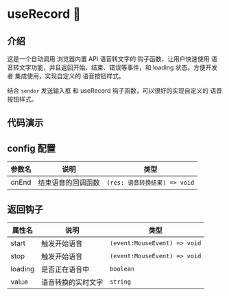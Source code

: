 # useRecord 🌴

## 介绍

这是一个自动调用 浏览器内置 API 语音转文字的 钩子函数，让用户快速使用 语音转文字功能，并且返回开始、结束、错误等事件，和 loading 状态。方便开发者 集成使用，实现自定义的 语音按钮样式。

结合 `sender` 发送输入框 和 useRecord 钩子函数，可以很好的实现自定义的 语音按钮样式。

## 代码演示

<demo src="./demos/use.vue"></demo>

## config 配置

| 参数名 | 说明               | 类型                          |
| ------ | ------------------ | ----------------------------- |
| onEnd  | 结束语音的回调函数 | `(res: 语音转换结果) => void` |

## 返回钩子

| 属性名  | 说明               | 类型                         |
| ------- | ------------------ | ---------------------------- |
| start   | 触发开始语音       | `(event:MouseEvent) => void` |
| stop    | 触发开始语音       | `(event:MouseEvent) => void` |
| loading | 是否正在语音中     | `boolean`                    |
| value   | 语音转换的实时文字 | `string`                     |
